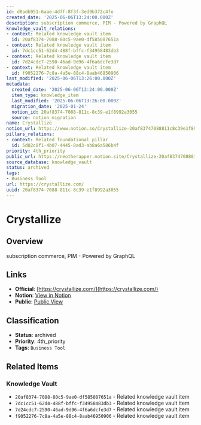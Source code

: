 ```yaml
---
id: d8adb951-6aae-4dff-8f3f-3ed9b372c4fe
created_date: '2025-06-06T13:24:00.000Z'
description: subscription commerce, PIM - Powered by GraphQL
knowledge_vault_relations:
- context: Related knowledge vault item
  id: 20af8374-7088-80c5-9ae0-df585087651a
- context: Related knowledge vault item
  id: 7dc1cc51-62d4-488f-bffc-f34958483db3
- context: Related knowledge vault item
  id: 7d24cdc7-2590-46ad-9d96-4f6a6dcfe3d7
- context: Related knowledge vault item
  id: f9052276-7c8a-4a5e-88c4-8aab46950906
last_modified: '2025-06-06T13:26:00.000Z'
metadata:
  created_date: '2025-06-06T13:24:00.000Z'
  item_type: knowledge_item
  last_modified: '2025-06-06T13:26:00.000Z'
  migration_date: '2025-01-24'
  notion_id: 20af8374-7088-811c-8c39-e1f8992a3055
  source: notion_migration
name: Crystallize
notion_url: https://www.notion.so/Crystallize-20af83747088811c8c39e1f8992a3055
pillars_relations:
- context: Related foundational pillar
  id: 5d02c8f1-4b07-4445-8ad3-ab8a6a586b4f
priority: 4th_priority
public_url: https://neotherapper.notion.site/Crystallize-20af83747088811c8c39e1f8992a3055
source_database: knowledge_vault
status: archived
tags:
- Business Tool
url: https://crystallize.com/
uuid: 20af8374-7088-811c-8c39-e1f8992a3055
---
```


# Crystallize

## Overview

subscription commerce, PIM - Powered by GraphQL

## Links

- **Official**: [https://crystallize.com/](https://crystallize.com/)
- **Notion**: [View in Notion](https://www.notion.so/Crystallize-20af83747088811c8c39e1f8992a3055)
- **Public**: [Public View](https://neotherapper.notion.site/Crystallize-20af83747088811c8c39e1f8992a3055)

## Classification

- **Status**: archived
- **Priority**: 4th_priority
- **Tags**: `Business Tool`

## Related Items

### Knowledge Vault
- `20af8374-7088-80c5-9ae0-df585087651a` - Related knowledge vault item
- `7dc1cc51-62d4-488f-bffc-f34958483db3` - Related knowledge vault item
- `7d24cdc7-2590-46ad-9d96-4f6a6dcfe3d7` - Related knowledge vault item
- `f9052276-7c8a-4a5e-88c4-8aab46950906` - Related knowledge vault item